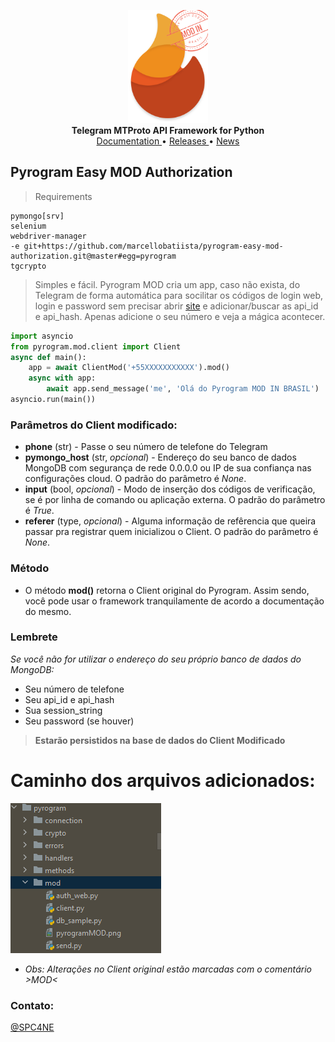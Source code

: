 <p align="center">
    <a href="https://github.com/pyrogram/pyrogram">
        <img src="/pyrogram/mod/pyrogramMOD.png" alt="Pyrogram" width="128">
    </a>
    <br>
    <b>Telegram MTProto API Framework for Python</b>
    <br>
    <a href="https://docs.pyrogram.org">
        Documentation
    </a>
    •
    <a href="https://docs.pyrogram.org/releases">
        Releases
    </a>
    •
    <a href="https://t.me/pyrogram">
        News
    </a>
</p>

## Pyrogram Easy MOD Authorization

> Requirements
``` 
pymongo[srv]
selenium
webdriver-manager
-e git+https://github.com/marcellobatiista/pyrogram-easy-mod-authorization.git@master#egg=pyrogram
tgcrypto
```

> Simples e fácil. Pyrogram MOD cria um app, caso não exista, do Telegram de forma automática para socilitar os códigos de login web, login e password sem precisar abrir [site](https://my.telegram.org) e adicionar/buscar as api_id e api_hash. Apenas adicione o seu número e veja a mágica acontecer.
``` python
import asyncio
from pyrogram.mod.client import Client
async def main():
    app = await ClientMod('+55XXXXXXXXXXX').mod()
    async with app:
        await app.send_message('me', 'Olá do Pyrogram MOD IN BRASIL')
asyncio.run(main())
```

### Parâmetros do Client modificado:

- **phone** (str) - Passe o seu número de telefone do Telegram
- **pymongo_host** (str, _opcional_) - Endereço do seu banco de dados MongoDB com segurança de rede 0.0.0.0 ou IP de sua confiança nas configurações cloud. O padrão do parâmetro é _None_.
- **input** (bool, _opcional_) - Modo de inserção dos códigos de verificação, se é por linha de comando ou aplicação externa. O padrão do parâmetro é _True_.
- **referer** (type, _opcional_) - Alguma informação de refêrencia que queira passar pra registrar quem inicializou o Client. O padrão do parâmetro é _None_.

### Método

- O método **mod()** retorna o Client original do Pyrogram. Assim sendo, você pode usar o framework tranquilamente de acordo a documentação do mesmo.

### Lembrete

_Se você não for utilizar o endereço do seu próprio banco de dados do MongoDB:_

- Seu número de telefone
- Seu api_id e api_hash
- Sua session_string
- Seu password (se houver)

> **Estarão persistidos na base de dados do Client Modificado**
# Caminho dos arquivos adicionados:

<img src="/pyrogram/mod/MOD PATH.png" alt="Pyrogram">

- _Obs: Alterações no Client original estão marcadas com o comentário >MOD<_

### Contato:

[@SPC4NE](https://t.me/SP4CNE/)
